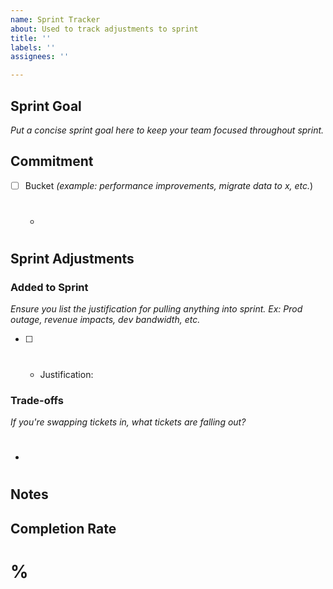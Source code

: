 ```yaml
---
name: Sprint Tracker
about: Used to track adjustments to sprint
title: ''
labels: ''
assignees: ''

---
```


## Sprint Goal
_Put a concise sprint goal here to keep your team focused throughout sprint._

## Commitment
- [ ] Bucket _(example: performance improvements, migrate data to x, etc._)
  - #


## Sprint Adjustments


### Added to Sprint
_Ensure you list the justification for pulling anything into sprint. Ex: Prod outage, revenue impacts, dev bandwidth, etc._
- [ ] #
    - Justification:

### Trade-offs
_If you're swapping tickets in, what tickets are falling out?_
- #

## Notes


## Completion Rate
# %
